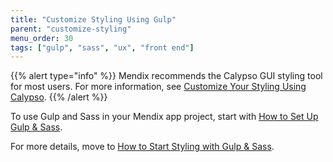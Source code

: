 ```yaml
---
title: "Customize Styling Using Gulp"
parent: "customize-styling"
menu_order: 30
tags: ["gulp", "sass", "ux", "front end"]
---
```


{{% alert type="info" %}}
Mendix recommends the Calypso GUI styling tool for most users. For more information, see [Customize Your Styling Using Calypso](calypso).
{{% /alert %}}

To use Gulp and Sass in your Mendix app project, start with [How to Set Up Gulp & Sass](sass-eight).

For more details, move to [How to Start Styling with Gulp & Sass](style-with-gulp-and-sass).